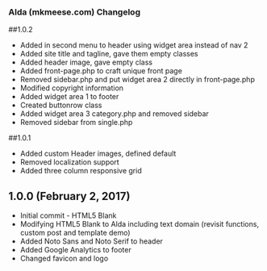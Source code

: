 ### Alda (mkmeese.com) Changelog

##1.0.2
* Added in second menu to header using widget area instead of nav 2
* Added site title and tagline, gave them empty classes
* Added header image, gave empty class
* Added front-page.php to craft unique front page
* Removed sidebar.php and put widget area 2 directly in front-page.php
* Modified copyright information
* Added widget area 1 to footer
* Created buttonrow class
* Added widget area 3 category.php and removed sidebar
* Removed sidebar from single.php

##1.0.1

* Added custom Header images, defined default
* Removed localization support
* Added three column responsive grid

## 1.0.0 (February 2, 2017)

* Initial commit - HTML5 Blank
* Modifying HTML5 Blank to Alda including text domain (revisit functions, custom post and template demo)
* Added Noto Sans and Noto Serif to header
* Added Google Analytics to footer
* Changed favicon and logo
